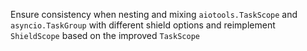 Ensure consistency when nesting and mixing `aiotools.TaskScope` and `asyncio.TaskGroup` with different shield options and reimplement `ShieldScope` based on the improved `TaskScope`
